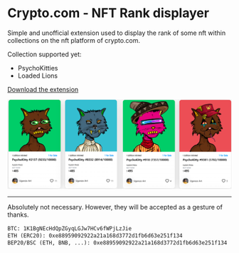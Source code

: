 # Crypto.com - NFT Rank displayer

Simple and unofficial extension used to display the rank of some nft within collections on the nft platform of crypto.com.

Collection supported yet:
* PsychoKitties
* Loaded Lions

[Download the extension](https://chrome.google.com/webstore/detail/bpjllcbeenkddkiihohmgdkmbdhgmmli)

![result](other/result.png)

---------------

Absolutely not necessary. However, they will be accepted as a gesture of thanks.
```
BTC: 1K1BgNEcHdQpZGyqLGJw7HCv6fWPjLzJie
ETH (ERC20): 0xe88959092922a21a168d3772d1fb6d63e251f134
BEP20/BSC (ETH, BNB, ...): 0xe88959092922a21a168d3772d1fb6d63e251f134
```